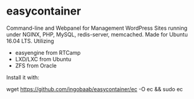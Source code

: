 # easycontainer
Command-line and Webpanel for Management WordPress Sites running under NGINX, PHP, MySQL, redis-server, memcached.
Made for Ubuntu 16.04 LTS. Utilizing 
 - easyengine from RTCamp
 - LXD/LXC from Ubuntu
 - ZFS from Oracle
  
Install it with:

 wget https://github.com/ingobaab/easycontainer/ec -O ec && sudo ec
